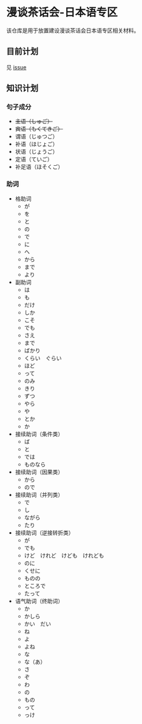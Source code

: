 # 漫谈茶话会-日本语专区

该仓库是用于放置建设漫谈茶话会日本语专区相关材料。

## 目前计划

见 [issue ](https://github.com/microseyuiyuu/Anime-Club-Japanese/issues/1)

## 知识计划

### 句子成分

- ~~主语（しゅご）~~
- ~~宾语（もくてきご）~~
- 谓语（じゅつご）
- 补语（ほじょご）
- 状语（じょうご）
- 定语（ていご）
- 补足语（ほそくご）

### 助词

- 格助词
  - が
  - を
  - と
  - の
  - で
  - に
  - へ
  - から
  - まで
  - より
- 副助词
  - は
  - も
  - だけ
  - しか
  - こそ
  - でも
  - さえ
  - まで
  - ばかり
  - くらい　ぐらい
  - ほど
  - って
  - のみ
  - きり
  - ずつ
  - やら
  - や
  - とか
  - か
- 接续助词（条件类）
  - ば
  - と
  - では
  - ものなら
- 接续助词（因果类）
  - から
  - ので
- 接续助词（并列类）
  - で
  - し
  - ながら
  - たり
- 接续助词（逆接转折类）
  - が
  - でも
  - けど　けれど　けども　けれども
  - のに
  - くせに
  - ものの
  - ところで
  - たって
- 语气助词（终助词）
  - か
  - かしら
  - かい　だい
  - ね
  - よ
  - よね
  - な
  - な（あ）
  - さ
  - ぞ
  - わ
  - の
  - もの
  - って
  - っけ

